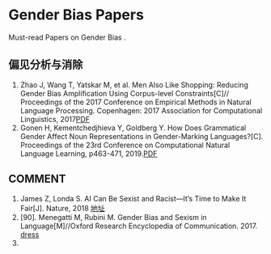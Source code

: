 # Gender Bias Papers
Must-read Papers on Gender Bias .

## 偏见分析与消除
1. Zhao J, Wang T, Yatskar M, et al. Men Also Like Shopping: Reducing Gender Bias Amplification Using Corpus-level Constraints[C]// Proceedings of the 2017 Conference on Empirical Methods in Natural Language Processing. Copenhagen: 2017 Association for Computational Linguistics, 2017[PDF](https://arxiv.org/pdf/1707.09457.pdf)
2. Gonen H, Kementchedjhieva Y, Goldberg Y. How Does Grammatical Gender Affect Noun Representations in Gender-Marking Languages?[C]. Proceedings of the 23rd Conference on Computational Natural Language Learning, p463-471, 2019.[PDF](https://arxiv.org/pdf/1910.14161.pdf)


## COMMENT 
1. James Z, Londa S.  AI Can Be Sexist and Racist—It’s Time to Make It Fair[J]. Nature, 2018 [地址](https://www.nature.com/articles/d41586-018-05707-8)
2. [90].	Menegatti M, Rubini M. Gender Bias and Sexism in Language[M]//Oxford Research Encyclopedia of Communication. 2017. [dress](https://oxfordre.com/communication/view/10.1093/acrefore/9780190228613.001.0001/acrefore-9780190228613-e-470)
3. 
